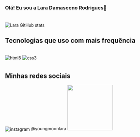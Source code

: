 ### Olá! Eu sou a Lara Damasceno Rodrigues🐺
#

![Lara GitHub stats](https://github-readme-stats.vercel.app/api?username=LaraDamasceno&show_icons=true&theme=tokyonight)


## Tecnologias que uso com mais frequência

<div style="display: inline_block"><br>

<img align="center" alt="html5" src="https://img.shields.io/badge/HTML5-E34F26?style=for-the-badge&logo=html5&logoColor=white">
<img align="center" alt="css3" src="https://img.shields.io/badge/CSS3-1572B6?style=for-the-badge&logo=css3&logoColor=white"><br>
</div>

#
## Minhas redes sociais
<img align="center" alt="instagram" src="https://img.shields.io/badge/Instagram-E4405F?style=for-the-badge&logo=instagram&logoColor=white"> @youngmoonlara
<img width="150" src="https://c.tenor.com/ePPYHfoe2u4AAAAd/viktor-arcane.gif"><br>
